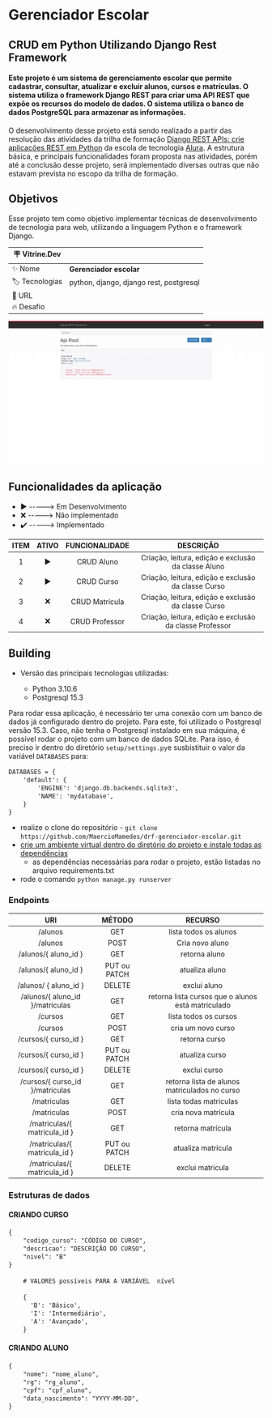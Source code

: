 # Gerenciador Escolar
## CRUD em Python Utilizando Django Rest Framework

#### Este projeto é um sistema de gerenciamento escolar que permite cadastrar, consultar, atualizar e excluir alunos, cursos e matrículas. O sistema utiliza o framework Django REST para criar uma API REST que expõe os recursos do modelo de dados. O sistema utiliza o banco de dados PostgreSQL para armazenar as informações. 

O desenvolvimento desse projeto está sendo realizado a partir das resolução das atividades da trilha de formação [Django REST APIs: crie aplicações REST em Python](https://cursos.alura.com.br/formacao-django-rest) da escola de tecnologia [Alura](https://www.alura.com.br/sobre). A estrutura básica, e principais funcionalidades foram proposta nas atividades, porém até a conclusão desse projeto, será implementado diversas outras que não estavam prevista no escopo da trilha de formação.


## Objetivos

Esse projeto tem como objetivo implementar técnicas de desenvolvimento de tecnologia para web, utilizando a linguagem Python e o framework Django.

| :placard: Vitrine.Dev |                                         |
| --------------------- | --------------------------------------- |
| :sparkles: Nome       | **Gerenciador escolar**                 |
| :label: Tecnologias   | python, django, django rest, postgresql |
| :rocket: URL          |                                         |
| :fire: Desafio        |                                         |

<!-- Inserir imagem com a #vitrinedev ao final do link -->
![](https://github.com/MaercioMamedes/drf-gerenciador-escolar/blob/master/docs/images/capa_vitrine-dev.png#vitrinedev)

## Funcionalidades da aplicação

- :arrow_forward: -----> Em Desenvolvimento
- :x: -----> Não implementado
- :heavy_check_mark: -----> Implementado

| ITEM  |      ATIVO      | FUNCIONALIDADE |                        DESCRIÇÃO                        |
| :---: | :-------------: | :------------: | :-----------------------------------------------------: |
|   1   | :arrow_forward: |   CRUD Aluno   |   Criação, leitura, edição e exclusão da classe Aluno   |
|   2   | :arrow_forward: |   CRUD Curso   |   Criação, leitura, edição e exclusão da classe Curso   |
|   3   |       :x:       | CRUD Matrícula |   Criação, leitura, edição e exclusão da classe Curso   |
|   4   |       :x:       | CRUD Professor | Criação, leitura, edição e exclusão da classe Professor |


## Building

* Versão das principais tecnologias utilizadas:


  * Python 3.10.6
  * Postgresql 15.3

Para rodar essa aplicação, é necessário ter uma conexão com um banco de dados já configurado dentro do projeto. Para este, foi utilizado o Postgresql versão 15.3. Caso, não tenha o Postgresql instalado em sua máquina, é possível rodar o projeto com um banco de dados SQLite. Para isso, é preciso ir dentro do diretório `setup/settings.py`e susbistituir o valor da variável `DATABASES` para:
```
DATABASES = {
    'default': {
        'ENGINE': 'django.db.backends.sqlite3',
        'NAME': 'mydatabase',
    }
}
```

* realize o clone do repositório - `git clone https://github.com/MaercioMamedes/drf-gerenciador-escolar.git`
* [crie um ambiente virtual dentro do diretório do projeto e instale todas as dependências](https://www.alura.com.br/artigos/ambientes-virtuais-em-python)
  * as dependências necessárias para rodar o projeto, estão listadas no arquivo requirements.txt
* rode o comando `python manage.py runserver`

### Endpoints


|               URI               |    MÉTODO    |                      RECURSO                       |
| :-----------------------------: | :----------: | :------------------------------------------------: |
|             /alunos             |     GET      |               lista todos os alunos                |
|             /alunos             |     POST     |                  Cria novo aluno                   |
|      /alunos/{ aluno_id }       |     GET      |                   retorna aluno                    |
|      /alunos/{ aluno_id }       | PUT ou PATCH |                   atualiza aluno                   |
|      /alunos/ { aluno_id }      |    DELETE    |                    exclui aluno                    |
| /alunos/{ aluno_id }/matriculas |     GET      | retorna lista cursos que o alunos está matriculado |
|             /cursos             |     GET      |               lista todos os cursos                |
|             /cursos             |     POST     |                 cria um novo curso                 |
|      /cursos/{ curso_id }       |     GET      |                   retorna curso                    |
|      /cursos/{ curso_id }       | PUT ou PATCH |                   atualiza curso                   |
|      /cursos/{ curso_id }       |    DELETE    |                    exclui curso                    |
| /cursos/{ curso_id }/matriculas |     GET      |   retorna lista de alunos matriculados no curso    |
|           /matriculas           |     GET      |               lista todas matriculas               |
|           /matriculas           |     POST     |                cria nova matrícula                 |
|  /matriculas/{ matricula_id }   |     GET      |                 retorna matrícula                  |
|  /matriculas/{ matricula_id }   | PUT ou PATCH |                 atualiza matricula                 |
|  /matriculas/{ matricula_id }   |    DELETE    |                  exclui matricula                  |


### Estruturas de dados

#### CRIANDO CURSO

```
{
    "codigo_curso": "CÓDIGO DO CURSO",
    "descricao": "DESCRIÇÃO DO CURSO",
    "nivel": "B"
}

    # VALORES possíveis PARA A VARIÁVEL  nível
    
    {
      'B': 'Básico',
      'I': 'Intermediário',
      'A': 'Avançado',
    }

```

#### CRIANDO ALUNO

```
{
    "nome": "nome_aluno",
    "rg": "rg_aluno",
    "cpf": "cpf_aluno",
    "data_nascimento": "YYYY-MM-DD",
}

```
